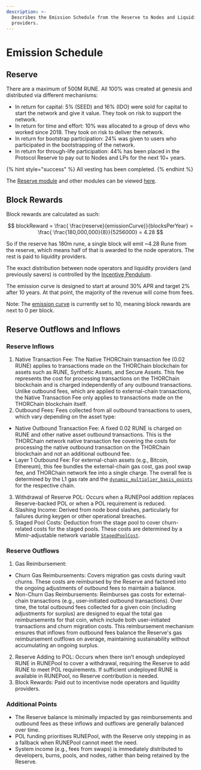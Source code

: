 ```yaml
---
description: >-
  Describes the Emission Schedule from the Reserve to Nodes and Liquidity
  providers.
---
```


# Emission Schedule

## Reserve

There are a maximum of 500M RUNE. All 100% was created at genesis and distributed via different mechanisms:

- In return for capital: 5% (SEED) and 16% (IDO) were sold for capital to start the network and give it value. They took on risk to support the network.
- In return for time and effort: 10% was allocated to a group of devs who worked since 2018. They took on risk to deliver the network.
- In return for bootstrap participation: 24% was given to users who participated in the bootstrapping of the network.
- In return for through-life participation: 44% has been placed in the Protocol Reserve to pay out to Nodes and LPs for the next 10+ years.

{% hint style="success" %}
All vesting has been completed.
{% endhint %}

The [Reserve module](https://runescan.io/address/thor1dheycdevq39qlkxs2a6wuuzyn4aqxhve4qxtxt) and other modules can be viewed [here](https://runescan.io/addresses).

## Block Rewards

Block rewards are calculated as such:

$$
blockReward = \frac{ \frac{reserve}{emissionCurve}}{blocksPerYear} = \frac{ \frac{180,000,000}{8}}{5256000} = 4.28
$$

So if the reserve has 180m rune, a single block will emit \~4.28 Rune from the reserve, which means half of that is awarded to the node operators. The rest is paid to liquidity providers.

The exact distribution between node operators and liquidity providers (and previously savers) is controlled by the [Incentive Pendulum](incentive-pendulum.md).

The emission curve is designed to start at around 30% APR and target 2% after 10 years. At that point, the majority of the revenue will come from fees.

Note: The [emission curve](https://dev.thorchain.org/mimir.html#economics) is currently set to 10, meaning block rewards are next to 0 per block. 

## Reserve Outflows and Inflows

### Reserve Inflows

1. Native Transaction Fee: The Native THORChain transaction fee (0.02 RUNE) applies to transactions made on the THORChain blockchain for assets such as RUNE, Synthetic Assets, and Secure Assets. This fee represents the cost for processing transactions on the THORChain blockchain and is charged independently of any outbound transactions. Unlike outbound fees, which are applied to external-chain transactions, the Native Transaction Fee only applies to transactions made on the THORChain blockchain itself.
2. Outbound Fees: Fees collected from all outbound transactions to users, which vary depending on the asset type:
- Native Outbound Transaction Fee: A fixed 0.02 RUNE is charged on RUNE and other native asset outbound transactions. This is the THORChain network native transaction fee covering the costs for processing the native outbound transaction on the THORChain blockchain and not an additional outbound fee.
- Layer 1 Outbound Fee: For external-chain assets (e.g., Bitcoin, Ethereum), this fee bundles the external-chain gas cost, gas pool swap fee, and THORChain network fee into a single charge. The overall fee is determined by the L1 gas rate and the [`dynamic_multiplier_basis_points`](https://thornode.ninerealms.com/thorchain/outbound_fees) for the respective chain.
3. Withdrawal of Reserve POL: Occurs when a RUNEPool addition replaces Reserve-backed POL or when a POL requirement is reduced.
4. Slashing Income: Derived from node bond slashes, particularly for failures during keygen or other operational breaches.
5. Staged Pool Costs: Deduction from the stage pool to cover churn-related costs for the staged pools. These costs are determined by a Mimir-adjustable network variable [`StagedPoolCost`](https://dev.thorchain.org/mimir.html#economics).

### Reserve Outflows

1. Gas Reimbursement:
- Churn Gas Reimbursements: Covers migration gas costs during vault churns. These costs are reimbursed by the Reserve and factored into the ongoing adjustments of outbound fees to maintain a balance.
- Non-Churn Gas Reimbursements: Reimburses gas costs for external-chain transactions (e.g., user-initiated outbound transactions). Over time, the total outbound fees collected for a given coin (including adjustments for surplus) are designed to equal the total gas reimbursements for that coin, which include both user-initiated transactions and churn migration costs.
This reimbursement mechanism ensures that inflows from outbound fees balance the Reserve's gas reimbursement outflows on average, maintaining sustainability without accumulating an ongoing surplus.
2. Reserve Adding to POL: Occurs when there isn’t enough undeployed RUNE in RUNEPool to cover a withdrawal, requiring the Reserve to add RUNE to meet POL requirements. If sufficient undeployed RUNE is available in RUNEPool, no Reserve contribution is needed.
3. Block Rewards: Paid out to incentivise node operators and liquidity providers.

###  Additional Points
- The Reserve balance is minimally impacted by gas reimbursements and outbound fees as these inflows and outflows are generally balanced over time.
- POL funding prioritises RUNEPool, with the Reserve only stepping in as a fallback when RUNEPool cannot meet the need.
- System income (e.g., fees from swaps) is immediately distributed to developers, burns, pools, and nodes, rather than being retained by the Reserve.
